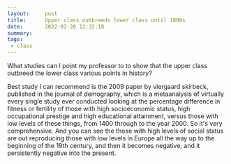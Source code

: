 ```yaml
---
layout:     post
title:      Upper class outbreeds lower class until 1800s
date:       2022-02-20 12:32:18
summary:    
tags:
 - class
---
```


What studies can I point my professor to to show that the upper class outbreed the lower class various points in history?

Best study I can recommend is the 2009 paper by viergaard skirbeck, published in the journal of demography, which is a metaanalysis of virtually every single study ever conducted looking at the percentage difference in fitness or fertility of those with high socioeconomic status, high occupational prestige and high educational attainment, versus those with low levels of these things, from 1400 through to the year 2000. So it's very comprehensive. And you can see the those with high levels of social status are out reproducing those with low levels in Europe all the way up to the beginning of the 19th century, and then it becomes negative, and it persistently negative into the present.